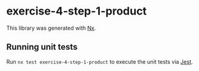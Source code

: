 # exercise-4-step-1-product

This library was generated with [Nx](https://nx.dev).

## Running unit tests

Run `nx test exercise-4-step-1-product` to execute the unit tests via [Jest](https://jestjs.io).
